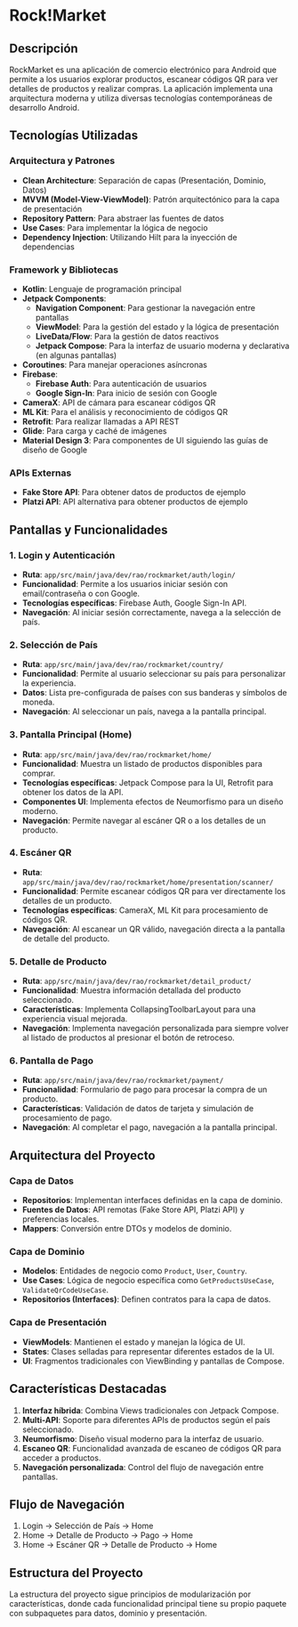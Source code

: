 # Rock!Market

## Descripción

RockMarket es una aplicación de comercio electrónico para Android que permite a los usuarios
explorar productos, escanear códigos QR para ver detalles de productos y realizar compras. La
aplicación implementa una arquitectura moderna y utiliza diversas tecnologías contemporáneas de
desarrollo Android.

## Tecnologías Utilizadas

### Arquitectura y Patrones

- **Clean Architecture**: Separación de capas (Presentación, Dominio, Datos)
- **MVVM (Model-View-ViewModel)**: Patrón arquitectónico para la capa de presentación
- **Repository Pattern**: Para abstraer las fuentes de datos
- **Use Cases**: Para implementar la lógica de negocio
- **Dependency Injection**: Utilizando Hilt para la inyección de dependencias

### Framework y Bibliotecas

- **Kotlin**: Lenguaje de programación principal
- **Jetpack Components**:
    - **Navigation Component**: Para gestionar la navegación entre pantallas
    - **ViewModel**: Para la gestión del estado y la lógica de presentación
    - **LiveData/Flow**: Para la gestión de datos reactivos
    - **Jetpack Compose**: Para la interfaz de usuario moderna y declarativa (en algunas pantallas)
- **Coroutines**: Para manejar operaciones asíncronas
- **Firebase**:
    - **Firebase Auth**: Para autenticación de usuarios
    - **Google Sign-In**: Para inicio de sesión con Google
- **CameraX**: API de cámara para escanear códigos QR
- **ML Kit**: Para el análisis y reconocimiento de códigos QR
- **Retrofit**: Para realizar llamadas a API REST
- **Glide**: Para carga y caché de imágenes
- **Material Design 3**: Para componentes de UI siguiendo las guías de diseño de Google

### APIs Externas

- **Fake Store API**: Para obtener datos de productos de ejemplo
- **Platzi API**: API alternativa para obtener productos de ejemplo

## Pantallas y Funcionalidades

### 1. Login y Autenticación

- **Ruta**: `app/src/main/java/dev/rao/rockmarket/auth/login/`
- **Funcionalidad**: Permite a los usuarios iniciar sesión con email/contraseña o con Google.
- **Tecnologías específicas**: Firebase Auth, Google Sign-In API.
- **Navegación**: Al iniciar sesión correctamente, navega a la selección de país.

### 2. Selección de País

- **Ruta**: `app/src/main/java/dev/rao/rockmarket/country/`
- **Funcionalidad**: Permite al usuario seleccionar su país para personalizar la experiencia.
- **Datos**: Lista pre-configurada de países con sus banderas y símbolos de moneda.
- **Navegación**: Al seleccionar un país, navega a la pantalla principal.

### 3. Pantalla Principal (Home)

- **Ruta**: `app/src/main/java/dev/rao/rockmarket/home/`
- **Funcionalidad**: Muestra un listado de productos disponibles para comprar.
- **Tecnologías específicas**: Jetpack Compose para la UI, Retrofit para obtener los datos de la
  API.
- **Componentes UI**: Implementa efectos de Neumorfismo para un diseño moderno.
- **Navegación**: Permite navegar al escáner QR o a los detalles de un producto.

### 4. Escáner QR

- **Ruta**: `app/src/main/java/dev/rao/rockmarket/home/presentation/scanner/`
- **Funcionalidad**: Permite escanear códigos QR para ver directamente los detalles de un producto.
- **Tecnologías específicas**: CameraX, ML Kit para procesamiento de códigos QR.
- **Navegación**: Al escanear un QR válido, navegación directa a la pantalla de detalle del
  producto.

### 5. Detalle de Producto

- **Ruta**: `app/src/main/java/dev/rao/rockmarket/detail_product/`
- **Funcionalidad**: Muestra información detallada del producto seleccionado.
- **Características**: Implementa CollapsingToolbarLayout para una experiencia visual mejorada.
- **Navegación**: Implementa navegación personalizada para siempre volver al listado de productos al
  presionar el botón de retroceso.

### 6. Pantalla de Pago

- **Ruta**: `app/src/main/java/dev/rao/rockmarket/payment/`
- **Funcionalidad**: Formulario de pago para procesar la compra de un producto.
- **Características**: Validación de datos de tarjeta y simulación de procesamiento de pago.
- **Navegación**: Al completar el pago, navegación a la pantalla principal.

## Arquitectura del Proyecto

### Capa de Datos

- **Repositorios**: Implementan interfaces definidas en la capa de dominio.
- **Fuentes de Datos**: API remotas (Fake Store API, Platzi API) y preferencias locales.
- **Mappers**: Conversión entre DTOs y modelos de dominio.

### Capa de Dominio

- **Modelos**: Entidades de negocio como `Product`, `User`, `Country`.
- **Use Cases**: Lógica de negocio específica como `GetProductsUseCase`, `ValidateQrCodeUseCase`.
- **Repositorios (Interfaces)**: Definen contratos para la capa de datos.

### Capa de Presentación

- **ViewModels**: Mantienen el estado y manejan la lógica de UI.
- **States**: Clases selladas para representar diferentes estados de la UI.
- **UI**: Fragmentos tradicionales con ViewBinding y pantallas de Compose.

## Características Destacadas

1. **Interfaz híbrida**: Combina Views tradicionales con Jetpack Compose.
2. **Multi-API**: Soporte para diferentes APIs de productos según el país seleccionado.
3. **Neumorfismo**: Diseño visual moderno para la interfaz de usuario.
4. **Escaneo QR**: Funcionalidad avanzada de escaneo de códigos QR para acceder a productos.
5. **Navegación personalizada**: Control del flujo de navegación entre pantallas.

## Flujo de Navegación

1. Login → Selección de País → Home
2. Home → Detalle de Producto → Pago → Home
3. Home → Escáner QR → Detalle de Producto → Home

## Estructura del Proyecto

La estructura del proyecto sigue principios de modularización por características, donde cada
funcionalidad principal tiene su propio paquete con subpaquetes para datos, dominio y presentación. 